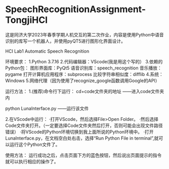 # SpeechRecognitionAssignment-TongjiHCI
这是同济大学2023年春季学期人机交互的第二次作业，内容是使用Python中语音识别的库写一个机器人，并使用pyQT5进行图形化界面设计。

HCI Lab1 Automatic Speech Recognition

环境要求：
1.Python 3.7.16 
2.代码编辑器：VScode(我是用这个写的）
3.依赖的Python包：
      图形界面库：PyQt5
      语音识别库：speech_recognition
      音乐播放：pygame
      打开计算机应用程序：subprocess
      比较字符串相似度：difflib
4.系统：Windows
5.网络代理（因为使用了recognize_google函数调用Google的API）

运行方法：
1.(推荐)命令行下运行：
   cd+code文件夹的地址 ——进入code文件夹内
   
   python LunaInterface.py ——运行该文件

2.在VScode中运行：
   ·打开VScode，然后选择File>Open Folder。
   ·然后选择Code文件夹打开。（一定要选择Code文件夹然后打开，否则可能会出现文件路径错误）
   ·将VScode的Python环境切换到我上面所说的Python环境中。
   ·打开LunaInterface.py，在文档空白处右击，选择“Run Python File in terminal”,就可以运行这个Python文件了。

使用方法：
运行成功之后，点击页面下方的蓝色按钮，然后说出页面提示的指令就可以执行相应的操作了。

